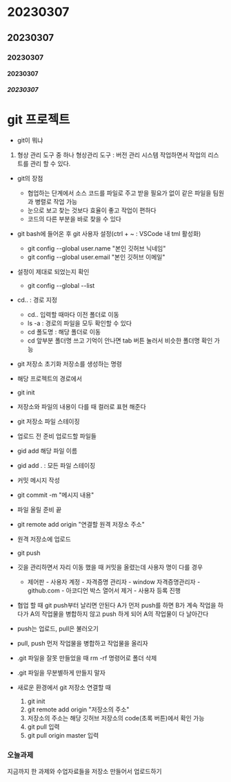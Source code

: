 # 20230307

<!-- md 문서 작성 -->
<!-- # 제목 작성(h1~h5) -->

## 20230307

### 20230307

#### 20230307

##### 20230307

<!-- 리스트 형태 작성 -->

# git 프로젝트

- git이 뭐냐

1. 형상 관리 도구 중 하나
   형상관리 도구 : 버전 관리 시스템
   작업하면서 작업의 리스트를 관리 할 수 있다.

- git의 장점

  - 협업하는 단계에서 소스 코드를 파일로 주고 받을 필요가 없이 같은 파일을 팀원과 병렬로 작업 가능
  - 눈으로 보고 찾는 것보다 효율이 좋고 작업이 편하다
  - 코드의 다른 부분을 바로 찾을 수 있다

- git bash에 들어온 후 git 사용자 설정(ctrl + ~ : VSCode 내 tml 활성화)

  - git config --global user.name "본인 깃허브 닉네임"
  - git config --global user.email "본인 깃허브 이메일"

- 설정이 제대로 되었는지 확인

  - git config --global --list

- cd.. : 경로 지정

  - cd.. 입력할 때마다 이전 폴더로 이동
  - ls -a : 경로의 파일을 모두 확인할 수 있다
  - cd 폴도명 : 해당 폴더로 이동
  - cd 앞부분 폴더명 쓰고 기억이 안나면 tab 버튼 눌러서 비슷한 폴더명 확인 가능

- git 저장소 초기화 저장소를 생성하는 명령
- 해당 프로젝트의 경로에서
- git init

- 저장소와 파일의 내용이 다를 때 컬러로 표현 해준다

- git 저장소 파일 스테이징
- 업로드 전 준비 업로드할 파일들

- gid add 해당 파일 이름
- gid add . : 모든 파일 스테이징

- 커밋 메시지 작성
- git commit -m "메시지 내용"
- 파일 올릴 준비 끝
- git remote add origin "연결할 원격 저장소 주소"

- 원격 저장소에 업로드
- git push

- 깃을 관리하면서 자리 이동 했을 때 커밋을 올렸는데 사용자 명이 다를 경우

  - 제어판 - 사용자 계정 - 자격증명 관리자 - window 자격증명관리자 - github.com - 아코디언 박스 열어서 제거 - 사용자 등록 진행

- 협업 할 때 git push부터 날리면 안된다
  A가 먼저 push를 하면 B가 계속 작업을 하다가 A의 작업물을 병합하지 않고 push 하게 되어 A의 작업물이 다 날아간다
- push는 업로드, pull은 불러오기
- pull, push 먼저 작업물을 병합하고 작업물을 올리자

- .git 파일을 잘못 만들었을 때 rm -rf 명령어로 폴더 삭제
- .git 파일을 무분별하게 만들지 말자

- 새로운 환경에서 git 저장소 연결할 때
  1. git init
  2. git remote add origin "저장소의 주소"
  3. 저장소의 주소는 해당 깃허브 저장소의 code(초록 버튼)에서 확인 가능
  4. git pull 입력
  5. git pull origin master 입력

### 오늘과제

지금까지 한 과제와 수업자료들을 저장소 만들어서 업로드하기
